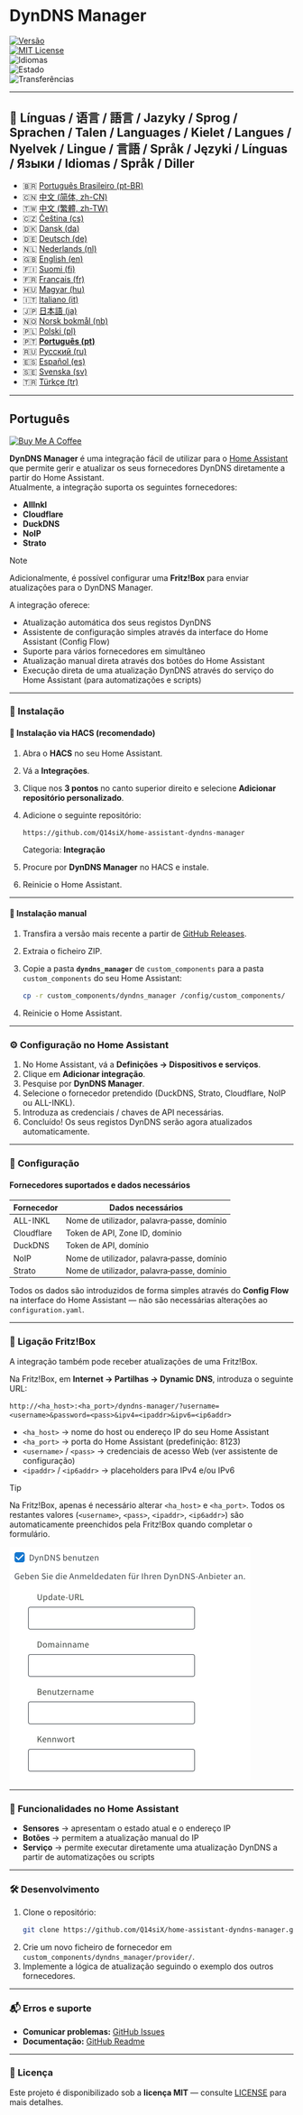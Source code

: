 # DynDNS Manager

[![Versão](https://img.shields.io/github/v/release/Q14siX/home-assistant-dyndns-manager)](https://github.com/Q14siX/home-assistant-dyndns-manager/releases)  
[![MIT License](https://img.shields.io/badge/License-MIT-green.svg)](LICENSE)  
![Idiomas](https://img.shields.io/badge/languages-20-blue.svg)  
![Estado](https://img.shields.io/badge/status-stable-brightgreen.svg)  
![Transferências](https://img.shields.io/github/downloads/Q14siX/home-assistant-dyndns-manager/total)

---

## 📌 Línguas / 语言 / 語言 / Jazyky / Sprog / Sprachen / Talen / Languages / Kielet / Langues / Nyelvek / Lingue / 言語 / Språk / Języki / Línguas / Языки / Idiomas / Språk / Diller

- 🇧🇷 [Português Brasileiro (pt-BR)](https://github.com/Q14siX/home-assistant-dyndns-manager/blob/main/README/README_PT-BR.md#portugues-brasileiro)
- 🇨🇳 [中文 (简体, zh-CN)](https://github.com/Q14siX/home-assistant-dyndns-manager/blob/main/README/README_ZH-CN.md#简体中文)
- 🇹🇼 [中文 (繁體, zh-TW)](https://github.com/Q14siX/home-assistant-dyndns-manager/blob/main/README/README_ZH-TW.md#繁體中文)
- 🇨🇿 [Čeština (cs)](https://github.com/Q14siX/home-assistant-dyndns-manager/blob/main/README/README_CS.md#czech)
- 🇩🇰 [Dansk (da)](https://github.com/Q14siX/home-assistant-dyndns-manager/blob/main/README/README_DA.md#dansk)
- 🇩🇪 [Deutsch (de)](https://github.com/Q14siX/home-assistant-dyndns-manager/blob/main/README/README_DE.md#deutsch)
- 🇳🇱 [Nederlands (nl)](https://github.com/Q14siX/home-assistant-dyndns-manager/blob/main/README/README_NL.md#dutch)
- 🇬🇧 [English (en)](https://github.com/Q14siX/home-assistant-dyndns-manager/blob/main/README/README_EN.md#english)
- 🇫🇮 [Suomi (fi)](https://github.com/Q14siX/home-assistant-dyndns-manager/blob/main/README/README_FI.md#suomi)
- 🇫🇷 [Français (fr)](https://github.com/Q14siX/home-assistant-dyndns-manager/blob/main/README/README_FR.md#français)
- 🇭🇺 [Magyar (hu)](https://github.com/Q14siX/home-assistant-dyndns-manager/blob/main/README/README_HU.md#magyar)
- 🇮🇹 [Italiano (it)](https://github.com/Q14siX/home-assistant-dyndns-manager/blob/main/README/README_IT.md#italiano)
- 🇯🇵 [日本語 (ja)](https://github.com/Q14siX/home-assistant-dyndns-manager/blob/main/README/README_JA.md#日本語)
- 🇳🇴 [Norsk bokmål (nb)](https://github.com/Q14siX/home-assistant-dyndns-manager/blob/main/README/README_NB.md#norsk)
- 🇵🇱 [Polski (pl)](https://github.com/Q14siX/home-assistant-dyndns-manager/blob/main/README/README_PL.md#polski)
- 🇵🇹 [**Português (pt)**](https://github.com/Q14siX/home-assistant-dyndns-manager/blob/main/README/README_PT.md#português)
- 🇷🇺 [Русский (ru)](https://github.com/Q14siX/home-assistant-dyndns-manager/blob/main/README/README_RU.md#Русский)
- 🇪🇸 [Español (es)](https://github.com/Q14siX/home-assistant-dyndns-manager/blob/main/README/README_ES.md#español)
- 🇸🇪 [Svenska (sv)](https://github.com/Q14siX/home-assistant-dyndns-manager/blob/main/README/README_SV.md#svenska)
- 🇹🇷 [Türkçe (tr)](https://github.com/Q14siX/home-assistant-dyndns-manager/blob/main/README/README_TR.md#türkçe)

---

## Português

<a href="https://www.buymeacoffee.com/Q14siX" target="_blank"><img src="https://cdn.buymeacoffee.com/buttons/v2/default-yellow.png" alt="Buy Me A Coffee" style="height: 60px !important;width: 217px !important;" ></a>

**DynDNS Manager** é uma integração fácil de utilizar para o [Home Assistant](https://www.home-assistant.io/) que permite gerir e atualizar os seus fornecedores DynDNS diretamente a partir do Home Assistant.  
Atualmente, a integração suporta os seguintes fornecedores:

- **AllInkl**
- **Cloudflare**
- **DuckDNS**
- **NoIP**
- **Strato**

> [!NOTE]
> Adicionalmente, é possível configurar uma **Fritz!Box** para enviar atualizações para o DynDNS Manager.

A integração oferece:
- Atualização automática dos seus registos DynDNS
- Assistente de configuração simples através da interface do Home Assistant (Config Flow)
- Suporte para vários fornecedores em simultâneo
- Atualização manual direta através dos botões do Home Assistant
- Execução direta de uma atualização DynDNS através do serviço do Home Assistant (para automatizações e scripts)

---

### 🚀 Instalação

#### 🔹 Instalação via HACS (recomendado)

1. Abra o **HACS** no seu Home Assistant.
2. Vá a **Integrações**.
3. Clique nos **3 pontos** no canto superior direito e selecione **Adicionar repositório personalizado**.
4. Adicione o seguinte repositório:

   ```
   https://github.com/Q14siX/home-assistant-dyndns-manager
   ```

   Categoria: **Integração**

5. Procure por **DynDNS Manager** no HACS e instale.
6. Reinicie o Home Assistant.

---

#### 🔹 Instalação manual

1. Transfira a versão mais recente a partir de [GitHub Releases](https://github.com/Q14siX/home-assistant-dyndns-manager/releases).
2. Extraia o ficheiro ZIP.
3. Copie a pasta **`dyndns_manager`** de `custom_components` para a pasta `custom_components` do seu Home Assistant:

   ```bash
   cp -r custom_components/dyndns_manager /config/custom_components/
   ```

4. Reinicie o Home Assistant.

---

### ⚙️ Configuração no Home Assistant

1. No Home Assistant, vá a **Definições → Dispositivos e serviços**.
2. Clique em **Adicionar integração**.
3. Pesquise por **DynDNS Manager**.
4. Selecione o fornecedor pretendido (DuckDNS, Strato, Cloudflare, NoIP ou ALL-INKL).
5. Introduza as credenciais / chaves de API necessárias.
6. Concluído! Os seus registos DynDNS serão agora atualizados automaticamente.

---

### 📄 Configuração

#### Fornecedores suportados e dados necessários

| Fornecedor | Dados necessários |
|-----------|-------------------|
| ALL-INKL  | Nome de utilizador, palavra‑passe, domínio |
| Cloudflare| Token de API, Zone ID, domínio |
| DuckDNS   | Token de API, domínio |
| NoIP      | Nome de utilizador, palavra‑passe, domínio |
| Strato    | Nome de utilizador, palavra‑passe, domínio |

Todos os dados são introduzidos de forma simples através do **Config Flow** na interface do Home Assistant — não são necessárias alterações ao `configuration.yaml`.

---

### 📡 Ligação Fritz!Box

A integração também pode receber atualizações de uma Fritz!Box.

Na Fritz!Box, em **Internet → Partilhas → Dynamic DNS**, introduza o seguinte URL:

```
http://<ha_host>:<ha_port>/dyndns-manager/?username=<username>&password=<pass>&ipv4=<ipaddr>&ipv6=<ip6addr>
```

- `<ha_host>` → nome do host ou endereço IP do seu Home Assistant
- `<ha_port>` → porta do Home Assistant (predefinição: 8123)
- `<username>` / `<pass>` → credenciais de acesso Web (ver assistente de configuração)
- `<ipaddr>` / `<ip6addr>` → placeholders para IPv4 e/ou IPv6

> [!TIP]
> Na Fritz!Box, apenas é necessário alterar `<ha_host>` e `<ha_port>`. Todos os restantes valores (`<username>`, `<pass>`, `<ipaddr>`, `<ip6addr>`) são automaticamente preenchidos pela Fritz!Box quando completar o formulário.

![Formulário FRITZ!BOX](https://raw.githubusercontent.com/Q14siX/home-assistant-dyndns-manager/master/images/FRITZ!Box.png)

---

### 🔘 Funcionalidades no Home Assistant

- **Sensores** → apresentam o estado atual e o endereço IP
- **Botões** → permitem a atualização manual do IP
- **Serviço** → permite executar diretamente uma atualização DynDNS a partir de automatizações ou scripts

---

### 🛠 Desenvolvimento

1. Clone o repositório:
   ```bash
   git clone https://github.com/Q14siX/home-assistant-dyndns-manager.git
   ```
2. Crie um novo ficheiro de fornecedor em `custom_components/dyndns_manager/provider/`.
3. Implemente a lógica de atualização seguindo o exemplo dos outros fornecedores.

---

### 📬 Erros e suporte

- **Comunicar problemas:** [GitHub Issues](https://github.com/Q14siX/home-assistant-dyndns-manager/issues)  
- **Documentação:** [GitHub Readme](https://github.com/Q14siX/home-assistant-dyndns-manager)

---

### 📜 Licença

Este projeto é disponibilizado sob a **licença MIT** — consulte [LICENSE](https://github.com/Q14siX/home-assistant-dyndns-manager/blob/main/LICENSE) para mais detalhes.
